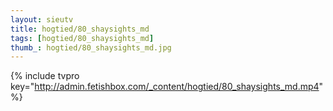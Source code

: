 ```yaml
--- 
layout: sieutv
title: hogtied/80_shaysights_md
tags: [hogtied/80_shaysights_md]
thumb_: hogtied/80_shaysights_md.jpg
---
```

{% include tvpro key="http://admin.fetishbox.com/_content/hogtied/80_shaysights_md.mp4" %} 
